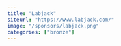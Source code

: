 ```yaml
---
title: "Labjack"
siteurl: "https://www.labjack.com/"
image: "/sponsors/labjack.png"
categories: ["bronze"]
---
```


